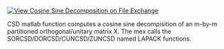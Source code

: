 [![View Cosine Sine Decomposition on File Exchange](https://www.mathworks.com/matlabcentral/images/matlab-file-exchange.svg)](https://www.mathworks.com/matlabcentral/fileexchange/50402-cosine-sine-decomposition)

CSD matlab function computes a cosine sine decompisition of an m-by-m partitioned orthogonal/unitary matrix X. The mex calls the SORCSD/DORCSD/CUNCSD/ZUNCSD named LAPACK functions.
